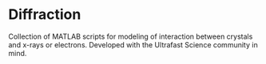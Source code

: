 # Diffraction
Collection of MATLAB scripts for modeling of interaction between crystals and x-rays or electrons. Developed with the Ultrafast Science community in mind. 

